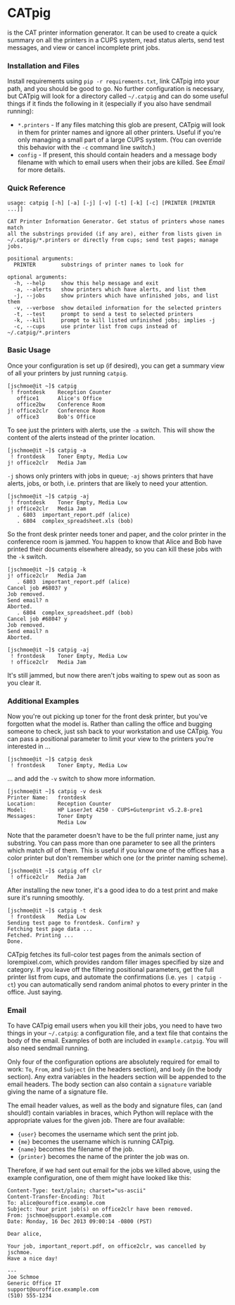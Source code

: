 CATpig
======
is the CAT printer information generator. It can be used to create a quick summary on all the printers in a CUPS system, read status alerts, send test messages, and view or cancel incomplete print jobs.

### Installation and Files ###
Install requirements using `pip -r requirements.txt`, link CATpig into your path, and you should be good to go. No further configuration is necessary, but CATpig will look for a directory called `~/.catpig` and can do some useful things if it finds the following in it (especially if you also have sendmail running):

 * `*.printers` - If any files matching this glob are present, CATpig will look in them for printer names and ignore all other printers. Useful if you're only managing a small part of a large CUPS system. (You can override this behavior with the `-c` command line switch.)
 * `config` - If present, this should contain headers and a message body filename with which to email users when their jobs are killed. See *Email* for more details.

### Quick Reference ###
```
usage: catpig [-h] [-a] [-j] [-v] [-t] [-k] [-c] [PRINTER [PRINTER ...]]

CAT Printer Information Generator. Get status of printers whose names match
all the substrings provided (if any are), either from lists given in
~/.catpig/*.printers or directly from cups; send test pages; manage jobs.

positional arguments:
  PRINTER        substrings of printer names to look for

optional arguments:
  -h, --help     show this help message and exit
  -a, --alerts   show printers which have alerts, and list them
  -j, --jobs     show printers which have unfinished jobs, and list them
  -v, --verbose  show detailed information for the selected printers
  -t, --test     prompt to send a test to selected printers
  -k, --kill     prompt to kill listed unfinished jobs; implies -j
  -c, --cups     use printer list from cups instead of ~/.catpig/*.printers
```

### Basic Usage ###
Once your configuration is set up (if desired), you can get a summary view of all your printers by just running `catpig`.

```
[jschmoe@it ~]$ catpig
 ! frontdesk    Reception Counter
   office1      Alice's Office
   office2bw    Conference Room
j! office2clr   Conference Room
   office3      Bob's Office
```

To see just the printers with alerts, use the `-a` switch. This will show the content of the alerts instead of the printer location.

```
[jschmoe@it ~]$ catpig -a
 ! frontdesk    Toner Empty, Media Low
j! office2clr   Media Jam
```

`-j` shows only printers with jobs in queue; `-aj` shows printers that have alerts, jobs, or both, i.e. printers that are likely to need your attention.

```
[jschmoe@it ~]$ catpig -aj
 ! frontdesk    Toner Empty, Media Low
j! office2clr   Media Jam
   . 6803  important_report.pdf (alice)
   . 6804  complex_spreadsheet.xls (bob)
```

So the front desk printer needs toner and paper, and the color printer in the conference room is jammed. You happen to know that Alice and Bob have printed their documents elsewhere already, so you can kill these jobs with the `-k` switch.

```
[jschmoe@it ~]$ catpig -k
j! office2clr   Media Jam
   . 6803  important_report.pdf (alice)
Cancel job #6803? y
Job removed.
Send email? n
Aborted.
   . 6804  complex_spreadsheet.pdf (bob)
Cancel job #6804? y
Job removed.
Send email? n
Aborted.

[jschmoe@it ~]$ catpig -aj
 ! frontdesk    Toner Empty, Media Low
 ! office2clr   Media Jam
```

It's still jammed, but now there aren't jobs waiting to spew out as soon as you clear it.

### Additional Examples ###
Now you're out picking up toner for the front desk printer, but you've forgotten what the model is. Rather than calling the office and bugging someone to check, just ssh back to your workstation and use CATpig. You can pass a positional parameter to limit your view to the printers you're interested in ...

```
[jschmoe@it ~]$ catpig desk
 ! frontdesk    Toner Empty, Media Low
```

... and add the `-v` switch to show more information.

```
[jschmoe@it ~]$ catpig -v desk
Printer Name:   frontdesk
Location:       Reception Counter
Model:          HP LaserJet 4250 - CUPS+Gutenprint v5.2.8-pre1
Messages:       Toner Empty
                Media Low
```

Note that the parameter doesn't have to be the full printer name, just any substring. You can pass more than one parameter to see all the printers which match *all* of them. This is useful if you know one of the offices has a color printer but don't remember which one (or the printer naming scheme).

```
[jschmoe@it ~]$ catpig off clr
 ! office2clr   Media Jam
```

After installing the new toner, it's a good idea to do a test print and make sure it's running smoothly.

```
[jschmoe@it ~]$ catpig -t desk
 ! frontdesk    Media Low
Sending test page to frontdesk. Confirm? y
Fetching test page data ...
Fetched. Printing ...
Done.
```

CATpig fetches its full-color test pages from the animals section of lorempixel.com, which provides random filler images specified by size and category. If you leave off the filtering positional parameters, get the full printer list from cups, and automate the confirmations (i.e. `yes | catpig -ct`) you can automatically send random animal photos to every printer in the office. Just saying.

### Email ###
To have CATpig email users when you kill their jobs, you need to have two things in your `~/.catpig`: a configuration file, and a text file that contains the body of the email. Examples of both are included in `example.catpig`. You will also need sendmail running.

Only four of the configuration options are absolutely required for email to work: `To`, `From`, and `Subject` (in the headers section), and `body` (in the body section). Any extra variables in the headers section will be appended to the email headers. The body section can also contain a `signature` variable giving the name of a signature file.

The email header values, as well as the body and signature files, can (and should!) contain variables in braces, which Python will replace with the appropriate values for the given job. There are four available:

 * `{user}` becomes the username which sent the print job.
 * `{me}` becomes the username which is running CATpig.
 * `{name}` becomes the filename of the job.
 * `{printer}` becomes the name of the printer the job was on.

Therefore, if we had sent out email for the jobs we killed above, using the example configuration, one of them might have looked like this:

```
Content-Type: text/plain; charset="us-ascii"
Content-Transfer-Encoding: 7bit
To: alice@ouroffice.example.com
Subject: Your print job(s) on office2clr have been removed.
From: jschmoe@support.example.com
Date: Monday, 16 Dec 2013 09:00:14 -0800 (PST)

Dear alice,

Your job, important_report.pdf, on office2clr, was cancelled by jschmoe.
Have a nice day!

---
Joe Schmoe
Generic Office IT
support@ouroffice.example.com
(510) 555-1234
```
